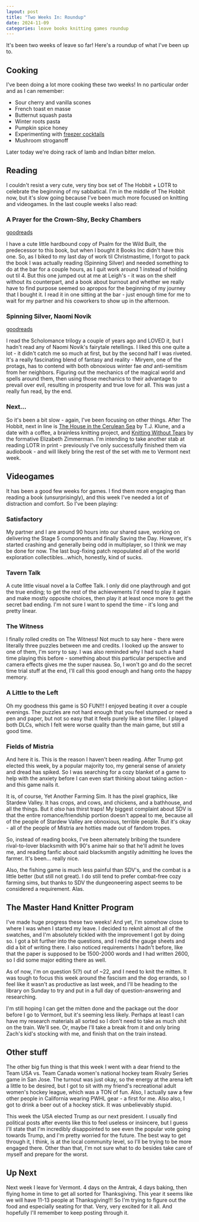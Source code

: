 ```yaml
---
layout: post
title: "Two Weeks In: Roundup"
date: 2024-11-09
categories: leave books knitting games roundup
---
```


It's been two weeks of leave so far! Here's a roundup of what I've been up to.

## Cooking

I've been doing a lot more cooking these two weeks! In no particular order
and as I can remember:

 * Sour cherry and vanilla scones
 * French toast en masse
 * Butternut squash pasta
 * Winter roots pasta
 * Pumpkin spice honey
 * Experimenting with [freezer cocktails](https://books.google.com/books/about/Freezer_Door_Cocktails.html)
 * Mushroom stroganoff

Later today we're doing rack of lamb and Indian bitter melon.

## Reading

I couldn't resist a very cute, very tiny box set of The Hobbit + LOTR to
celebrate the beginning of my sabbatical. I'm in the middle of The Hobbit now,
but it's slow going because I've been much more focused on knitting and
videogames. In the last couple weeks I also read:

### A Prayer for the Crown-Shy, Becky Chambers

[goodreads](https://www.goodreads.com/book/show/40864030-a-prayer-for-the-crown-shy)

I have a cute little hardbound copy of Psalm for the Wild Built, the predecessor
to this book, but when I bought it Books Inc didn't have this one. So, as I
biked to my last day of work til Christmastime, I forgot to pack the book I was
actually reading (Spinning Silver) and needed something to do at the bar for
a couple hours, as I quit work around 1 instead of holding out til 4. But this
one jumped out at me at Leigh's - it was on the shelf without its counterpart,
and a book about burnout and whether we really have to find purpose seemed so
apropos for the beginning of my journey that I bought it. I read it in one
sitting at the bar - just enough time for me to wait for my partner and his
coworkers to show up in the afternoon.

### Spinning Silver, Naomi Novik

[goodreads](https://www.goodreads.com/book/show/36896898-spinning-silver)

I read the Scholomance trilogy a couple of years ago and LOVED it, but I hadn't
read any of Naomi Novik's fairytale retellings. I liked this one quite a lot -
it didn't catch me so much at first, but by the second half I was riveted. It's
a really fascinating blend of fantasy and reality - Miryem, one of the protags,
has to contend with both obnoxious winter fae *and* anti-semitism from her
neighbors. Figuring out the mechanics of the magical world and spells around
them, then using those mechanics to their advantage to prevail over evil,
resulting in prosperity and true love for all. This was just a really fun read,
by the end.

### Next...

So it's been a bit slow - again, I've been focusing on other things. After
The Hobbit, next in line is [The House in the Cerulean Sea](https://www.goodreads.com/book/show/45047384-the-house-in-the-cerulean-sea)
by T.J. Klune, and a date with a coffee, a brainless knitting project, and
[Knitting Without Tears](https://www.goodreads.com/book/show/156558.Knitting_Without_Tears)
by the formative Elizabeth Zimmerman. I'm intending to take another stab at
reading LOTR in print - previously I've only successfully finished them via
audiobook - and will likely bring the rest of the set with me to Vermont next
week.

## Videogames

It has been a good few weeks for games. I find them more engaging than reading
a book (unsurprisingly), and this week I've needed a lot of distraction and
comfort. So I've been playing:

### Satisfactory

My partner and I are around 90 hours into our shared save, working on delivering
the Stage 5 components and finally Saving the Day. However, it's started
crashing and generally being odd in multiplayer, so I think we may be done for
now. The last bug-fixing patch repopulated all of the world exploration
collectibles...which, honestly, kind of sucks.

### Tavern Talk

A cute little visual novel a la Coffee Talk. I only did one playthrough and got
the true ending; to get the rest of the achievements I'd need to play it again
and make mostly opposite choices, then play it at least once more to get the
secret bad ending. I'm not sure I want to spend the time - it's long and
pretty linear.

### The Witness

I finally rolled credits on The Witness! Not much to say here - there were
literally three puzzles between me and credits. I looked up the answer to one
of them, I'm sorry to say. I was also reminded why I had such a hard time
playing this before - something about this particular perspective and camera
effects gives me the super nausea. So, I won't go and do the secret time trial
stuff at the end, I'll call this good enough and hang onto the happy memory.

### A Little to the Left

Oh my goodness this game is SO FUN!!! I enjoyed beating it over a couple
evenings. The puzzles are not hard enough that you feel stumped or need a pen
and paper, but not so easy that it feels purely like a time filler. I played
both DLCs, which I felt were worse quality than the main game, but still a good
time.

### Fields of Mistria

And here it is. This is the reason I haven't been reading. After Trump got
elected this week, by a popular majority too, my general sense of anxiety and
dread has spiked. So I was searching for a cozy blanket of a game to help with
the anxiety before I can even start thinking about taking action - and this
game nails it.

It is, of course, Yet Another Farming Sim. It has the pixel graphics, like
Stardew Valley. It has crops, and cows, and chickens, and a bathhouse, and all
the things. But it *also* has thirst traps! My biggest complaint about SDV is
that the entire romance/friendship portion doesn't appeal to me, because all of
the people of Stardew Valley are obnoxious, terrible people. But it's okay - all
of the people of Mistria are hotties made out of fandom tropes.

So, instead of reading books, I've been alternately bribing the tsundere
rival-to-lover blacksmith with 90's anime hair so that he'll admit he loves me,
and reading fanfic about said blacksmith angstily admitting he loves the farmer.
It's been... really nice.

Also, the fishing game is much less painful than SDV's, and the combat is a
little better (but still not great). I do still tend to prefer combat-free
cozy farming sims, but thanks to SDV the dungeoneering aspect seems to be
considered a requirement. Alas.

## The Master Hand Knitter Program

I've made huge progress these two weeks! And yet, I'm somehow close to where I
was when I started my leave. I decided to reknit almost all of the swatches,
and I'm absolutely tickled with the improvement I got by doing so. I got a bit
further into the questions, and I redid the gauge sheets and did a bit of
writing there. I also noticed requirements I hadn't before, like that the
paper is supposed to be 1500-2000 words and I had written 2600, so I did some
major editing there as well.

As of now, I'm on question 5(?) out of ~22, and I need to knit the mitten. It
was tough to focus this week around the fascism and the dog errands, so I feel
like it wasn't as productive as last week, and I'll be heading to the library
on Sunday to try and put in a full day of question-answering and researching.

I'm still hoping I can get the mitten done and the package out the door before
I go to Vermont, but it's seeming less likely. Perhaps at least I can have my
research materials all sorted so I don't need to take as much shit on the train.
We'll see. Or, maybe I'll take a break from it and only bring Zach's kid's
stocking with me, and finish that on the train instead.

## Other stuff

The other big fun thing is that this week I went with a dear friend to the
Team USA vs. Team Canada women's national hockey team Rivalry Series game in
San Jose. The turnout was just okay, so the energy at the arena left a little
to be desired, but I got to sit with my friend's recreational adult women's
hockey league, which was a TON of fun. Also, I actually saw a few other people
in California wearing PWHL gear - a first for me. Also also, I got to drink a
beer out of a hockey stick. It was unbelievably stupid.

This week the USA elected Trump as our next president. I usually find
political posts after events like this to feel useless or insincere, but I guess
I'll state that I'm incredibly disappointed to see even the popular vote going
towards Trump, and I'm pretty worried for the future. The best way to get
through it, I think, is at the local community level, so I'll be trying to be
more engaged there. Other than that, I'm not sure what to do besides take care
of myself and prepare for the worst.

## Up Next

Next week I leave for Vermont. 4 days on the Amtrak, 4 days baking, then flying
home in time to get all sorted for Thanksgiving. This year it seems like we will
have 11-13 people at Thanksgiving!!! So I'm trying to figure out the food and
especially seating for that. Very, very excited for it all. And hopefully I'll
remember to keep posting through it.
